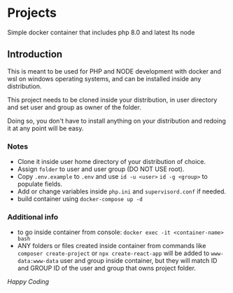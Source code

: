 # Projects

Simple docker container that includes php 8.0 and latest lts node

## Introduction

This is meant to be used for PHP and NODE development with docker and wsl on windows operating systems, and can be installed inside any distribution.

This project needs to be cloned inside your distribution, in user directory and set user and group as owner of the folder.

Doing so, you don't have to install anything on your distribution and redoing it at any point will be easy.

### Notes

- Clone it inside user home directory of your distribution of choice.
- Assign `folder` to user and user group (DO NOT USE root).
- Copy `.env.example` to `.env` and use `id -u <user>` `id -g <group>` to populate fields.
- Add or change variables inside `php.ini` and `supervisord.conf` if needed.
- build container using `docker-compose up -d`

### Additional info

- to go inside container from console: `docker exec -it <container-name> bash`
- ANY folders or files created inside container from commands like `composer create-project` or `npx create-react-app` will be added to `www-data:www-data` user and group inside
  container, but they will match ID and GROUP ID of the user and group that owns project folder.

_Happy Coding_
